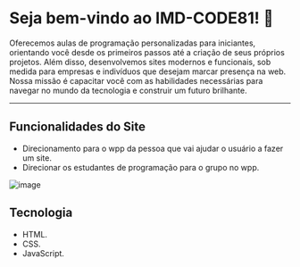 # Seja bem-vindo ao IMD-CODE81! 🚀

Oferecemos aulas de programação personalizadas para iniciantes, orientando você desde os primeiros passos até a criação de seus próprios projetos. Além disso, desenvolvemos sites modernos e funcionais, sob medida para empresas e indivíduos que desejam marcar presença na web. Nossa missão é capacitar você com as habilidades necessárias para navegar no mundo da tecnologia e construir um futuro brilhante.

<hr>

## Funcionalidades do Site
* Direcionamento para o wpp da pessoa que vai ajudar o usuário a fazer um site.
* Direcionar os estudantes de programação para o grupo no wpp. 

![image](https://github.com/user-attachments/assets/ea62c279-9781-4c94-898c-fa0763ad3bde)

## Tecnologia
* HTML.
* CSS.
* JavaScript. 
